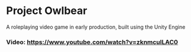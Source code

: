 # Project Owlbear
A roleplaying video game in early production, built using the Unity Engine

### Video: https://www.youtube.com/watch?v=zknmculLAC0
